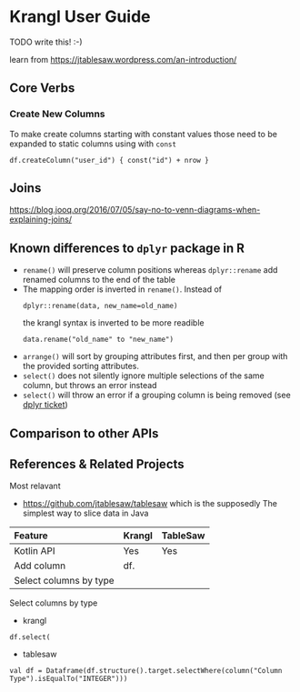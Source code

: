 # Krangl User Guide

TODO write this! :-)

learn from https://jtablesaw.wordpress.com/an-introduction/

## Core Verbs

### Create New Columns

To make create columns starting with constant values those need to be expanded to static columns using with `const`
```
df.createColumn("user_id") { const("id") + nrow }

```


## Joins


https://blog.jooq.org/2016/07/05/say-no-to-venn-diagrams-when-explaining-joins/

## Known differences to `dplyr` package in R

* `rename()` will preserve column positions whereas `dplyr::rename` add renamed columns to the end of the table
* The mapping order is inverted in `rename()`. Instead of
   ```
   dplyr::rename(data, new_name=old_name)
   ```
   the krangl syntax is inverted to be more readible
   ```
   data.rename("old_name" to "new_name")
   ```
* `arrange()` will sort by grouping attributes first, and then per group with the provided sorting attributes.
* `select()` does not silently ignore multiple selections of the same column, but throws an error instead
* `select()` will throw an error if a grouping column is being removed (see [dplyr ticket](https://github.com/hadley/dplyr/issues/1869))


## Comparison to other APIs


References & Related Projects
-----------------------------

Most relavant
* https://github.com/jtablesaw/tablesaw which is the supposedly The simplest way to slice data in Java

| Feature                | Krangl | TableSaw |
|:-----------------------|:-------|:---------|
| Kotlin API             | Yes    | Yes      |
| Add column             | df.    |          |
| Select columns by type |        |          |



Select columns by type
* krangl
```
df.select( 
```

* tablesaw
```
val df = Dataframe(df.structure().target.selectWhere(column("Column Type").isEqualTo("INTEGER")))
```


